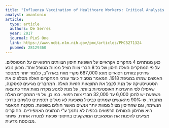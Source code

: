 ```yaml
---
title: "Influenza Vaccination of Healthcare Workers: Critical Analysis of the Evidence for Patient Benefit Underpinning Policies of Enforcement"
analyst: amantonio
article:
  type: article
  authors: De Serres
  year: 2017
  journal: PLoS One
  link: https://www.ncbi.nlm.nih.gov/pmc/articles/PMC5271324
  pubmed: 28129360
---
```


כאן מנותחים 4 מחקרים אקראיים על השפעת חיסון הצוותים הרפואיים על המטופלים. על פי המחקרים האלה חיסון של כל 8 חברי צוות מציל ממוות מטופל אחד. מכאן נובע שחיסון צוותים רפואיים מונע 687,000 מקרי מוות בארה"ב, כלומר יותר ממספר האנשים שמתו במגיפת 1918.
המאמר מסביר כיצד עורכי המחקרים האלה מסלפים את הסטטיסטיקה על מנת לקבל את התוצאות הזויות האלה. המחברים מגיעים למסקנה, שאפילו לפי ההערכות האופטימיות ביותר, על מנת למנוע מקרה מוות אחד כתוצאה משפעת יש לחסן 6,000 עד 32,000 חברי צוות רפואי.
כמו כן, על פי המחקרים האלה מתברר, ש-90% מהאנשים שמתים כביכול משפעת לא מגלים תסמינים כלשהם בדרכי הנשימה, וגם שהחיסון מציל ממוות יותר אנשים מאשר חולים בשפעת.
מסקנת המאמר היא שחיסון הצוותים הרפואים בכפיה לא נתמך ע"י הנתונים האמפיריים. החוקרים מציעים להפנות את המשאבים המושקעים בחיסוני שפעת למטרה אחרת, שיותר מבוססת מדעית.
